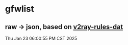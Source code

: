 # gfwlist
## raw -> json, based on [v2ray-rules-dat](https://github.com/Loyalsoldier/v2ray-rules-dat)
Thu Jan 23 06:00:55 PM CST 2025

